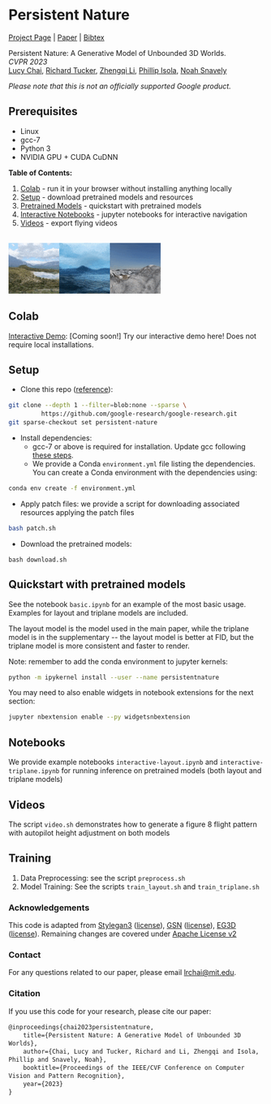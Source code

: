 # Persistent Nature
[Project Page](https://chail.github.io/persistent-nature) | [Paper](http://arxiv.org/abs/2303.13515) | [Bibtex](#citation)

Persistent Nature: A Generative Model of Unbounded 3D Worlds.\
_CVPR 2023_ \
[Lucy Chai](http://people.csail.mit.edu/lrchai/), [Richard Tucker](https://research.google/people/RichardTucker/), [Zhengqi Li](https://zhengqili.github.io/), [Phillip Isola](http://web.mit.edu/phillipi/), [Noah Snavely](https://www.cs.cornell.edu/~snavely/)

*Please note that this is not an officially supported Google product.*

## Prerequisites
- Linux
- gcc-7
- Python 3
- NVIDIA GPU + CUDA CuDNN

**Table of Contents:**
1. [Colab](#colab) - run it in your browser without installing anything locally
2. [Setup](#setup) - download pretrained models and resources
3. [Pretrained Models](#pretrained) - quickstart with pretrained models
4. [Interactive Notebooks](#notebooks) - jupyter notebooks for interactive navigation
5. [Videos](#videos) - export flying videos

<br>
<img src='img/0017.gif'><img src='img/0005.gif'><img src='img/0009_triplane.gif'>

<a name="colab"/>

## Colab

[Interactive Demo](XXXX): [Coming soon!] Try our interactive demo here! Does not require local installations. 

<a name="setup"/>

## Setup

- Clone this repo ([reference](https://stackoverflow.com/questions/600079/how-do-i-clone-a-subdirectory-only-of-a-git-repository/52269934#52269934)):
```bash
git clone --depth 1 --filter=blob:none --sparse \
         https://github.com/google-research/google-research.git
git sparse-checkout set persistent-nature
```

- Install dependencies:
	- gcc-7 or above is required for installation. Update gcc following [these steps](https://gist.github.com/jlblancoc/99521194aba975286c80f93e47966dc5).
	- We provide a Conda `environment.yml` file listing the dependencies. You can create a Conda environment with the dependencies using:
```bash
conda env create -f environment.yml
```

- Apply patch files: we provide a script for downloading associated resources applying the patch files
```bash
bash patch.sh
```

- Download the pretrained models:
```
bash download.sh
```

<a name="pretrained"/>

## Quickstart with pretrained models

See the notebook `basic.ipynb` for an example of the most basic usage. Examples for layout and triplane models are included. 

The layout model is the model used in the main paper, while the triplane model is in the supplementary --  the layout model is better at FID, but the triplane model is more consistent and faster to render.

Note: remember to add the conda environment to jupyter kernels:
```bash
python -m ipykernel install --user --name persistentnature
```
You may need to also enable widgets in notebook extensions for the next section:
```bash
jupyter nbextension enable --py widgetsnbextension
```

<a name="notebooks"/>

## Notebooks

We provide example notebooks `interactive-layout.ipynb` and `interactive-triplane.ipynb` for running inference on pretrained models (both layout and triplane models)
<a name="videos"/>

## Videos

The script `video.sh` demonstrates how to generate a figure 8 flight pattern with autopilot height adjustment on both models

## Training

1. Data Preprocessing: see the script `preprocess.sh` 
2. Model Training: See the scripts `train_layout.sh` and `train_triplane.sh` 

### Acknowledgements

This code is adapted from [Stylegan3](https://github.com/NVlabs/stylegan3) ([license](https://github.com/NVlabs/stylegan3/blob/main/LICENSE.txt)), [GSN](https://github.com/apple/ml-gsn) ([license](https://github.com/apple/ml-gsn/blob/main/LICENSE)), [EG3D](https://github.com/NVlabs/eg3d) ([license](https://github.com/NVlabs/eg3d/blob/main/LICENSE.txt)). Remaining changes are covered under [Apache License v2](https://choosealicense.com/licenses/apache-2.0/)

### Contact

For any questions related to our paper,
please email lrchai@mit.edu.

<a name="citation"/>

### Citation
If you use this code for your research, please cite our paper:
```
@inproceedings{chai2023persistentnature,
    title={Persistent Nature: A Generative Model of Unbounded 3D Worlds},
    author={Chai, Lucy and Tucker, Richard and Li, Zhengqi and Isola, Phillip and Snavely, Noah},
    booktitle={Proceedings of the IEEE/CVF Conference on Computer Vision and Pattern Recognition},
    year={2023}
}
```
